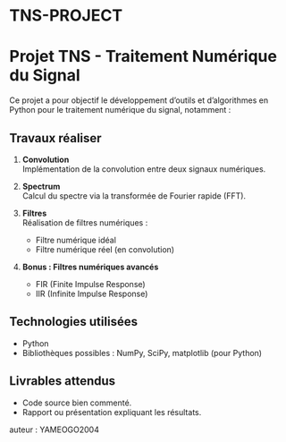 # TNS-PROJECT

# Projet TNS - Traitement Numérique du Signal

Ce projet a pour objectif le développement d’outils et d’algorithmes en Python  pour le traitement numérique du signal, notamment :

## Travaux réaliser

1. **Convolution**  
   Implémentation de la convolution entre deux signaux numériques.

2. **Spectrum**  
   Calcul du spectre via la transformée de Fourier rapide (FFT).

3. **Filtres**  
   Réalisation de filtres numériques :  
   - Filtre numérique idéal  
   - Filtre numérique réel (en convolution)  

4. **Bonus : Filtres numériques avancés**  
   - FIR (Finite Impulse Response)  
   - IIR (Infinite Impulse Response)


## Technologies utilisées

- Python 
- Bibliothèques possibles : NumPy, SciPy, matplotlib (pour Python)


## Livrables attendus

- Code source bien commenté.
- Rapport ou présentation expliquant les résultats.


auteur : YAMEOGO2004

